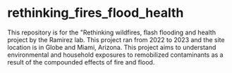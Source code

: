 # rethinking_fires_flood_health
This repository is for the "Rethinking wildfires, flash flooding and health project by the Ramirez lab. This project ran from 2022 to 2023 and the site location is in Globe and Miami, Arizona. This project aims to understand environmental and household exposures to remobilized contaminants as a result of the compounded effects of fire and flood. 
